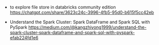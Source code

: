 - to explore file store in databricks community edition
https://chatgpt.com/share/3623c24c-3996-4fb5-95d0-b615f5cc42eb

- Understand the Spark Cluster: Spark DataFrame and Spark SQL with PySpark
https://medium.com/@kangzhiyong1999/understand-the-spark-cluster-spark-dataframe-and-spark-sql-with-pyspark-efab224fd1e6
